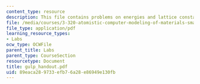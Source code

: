 ```yaml
---
content_type: resource
description: This file contains problems on energies and lattice constants.
file: /media/courses/3-320-atomistic-computer-modeling-of-materials-sma-5107-spring-2005/89eaca289733efb76a28e86949e130fb_gulp_handout.pdf
file_type: application/pdf
learning_resource_types:
- Labs
ocw_type: OCWFile
parent_title: Labs
parent_type: CourseSection
resourcetype: Document
title: gulp_handout.pdf
uid: 89eaca28-9733-efb7-6a28-e86949e130fb
---
```

